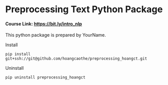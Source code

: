 # Preprocessing Text Python Package

#### Course Link: https://bit.ly/intro_nlp

This python package is prepared by YourName.

Install

`pip install git+ssh://git@github.com/hoangcaothe/preprocessing_hoangct.git`

Uninstall

`pip uninstall preprocessing_hoangct`